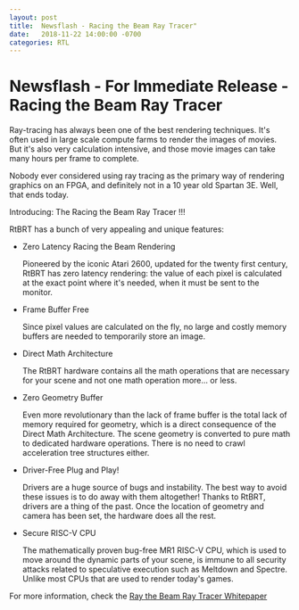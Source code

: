 ```yaml
---
layout: post
title:  Newsflash - Racing the Beam Ray Tracer"
date:   2018-11-22 14:00:00 -0700
categories: RTL
---
```


# Newsflash - For Immediate Release - Racing the Beam Ray Tracer

Ray-tracing has always been one of the best rendering techniques. It's often used in large scale compute farms to render the images
of movies. But it's also very calculation intensive, and those movie images can take many hours per frame to complete.

Nobody ever considered using ray tracing as the primary way of rendering graphics on an FPGA, and definitely not in a 10 year
old Spartan 3E. Well, that ends today.

Introducing: The Racing the Beam Ray Tracer !!!

RtBRT has a bunch of very appealing and unique features:

* Zero Latency Racing the Beam Rendering

    Pioneered by the iconic Atari 2600, updated for the twenty first century, RtBRT has zero latency rendering: the value of each pixel
    is calculated at the exact point where it's needed, when it must be sent to the monitor.

* Frame Buffer Free

    Since pixel values are calculated on the fly, no large and costly memory buffers are needed to temporarily store an image.

* Direct Math Architecture

    The RtBRT hardware contains all the math operations that are necessary for your scene and not one math operation more... or less.

* Zero Geometry Buffer

    Even more revolutionary than the lack of frame buffer is the total lack of memory required for geometry, which is a direct
    consequence of the Direct Math Architecture. The scene geometry is converted to pure math to dedicated hardware operations.
    There is no need to crawl acceleration tree structures either.

* Driver-Free Plug and Play!

    Drivers are a huge source of bugs and instability. The best way to avoid these issues is to do away
    with them altogether! Thanks to RtBRT, drivers are a thing of the past. Once the location of geometry and camera has been
    set, the hardware does all the rest.

* Secure RISC-V CPU

    The mathematically proven bug-free MR1 RISC-V CPU, which is used to move around the dynamic parts of your scene, is immune
    to all security attacks related to speculative execution such as Meltdown and Spectre. Unlike most CPUs that are used to render
    today's games.

For more information, check the [Ray the Beam Ray Tracer Whitepaper](...)

